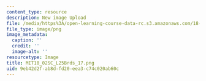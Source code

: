 ```yaml
---
content_type: resource
description: New image Upload
file: /media/https%3A/open-learning-course-data-rc.s3.amazonaws.com/18-02sc-multivariable-calculus-fall-2010/9eb42d2fab8dfd20eea3c74c020ab60c_MIT18_02SC_L25Brds_17.png
file_type: image/png
image_metadata:
  caption: ''
  credit: ''
  image-alt: ''
resourcetype: Image
title: MIT18_02SC_L25Brds_17.png
uid: 9eb42d2f-ab8d-fd20-eea3-c74c020ab60c
---
```

